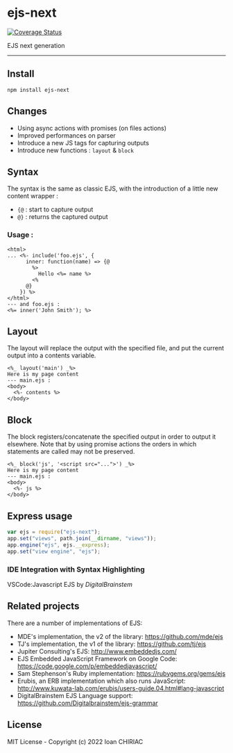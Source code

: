 # ejs-next

[![Coverage Status](https://coveralls.io/repos/github/ichiriac/ejs-next/badge.svg?branch=master)](https://coveralls.io/github/ichiriac/ejs-next?branch=master)

EJS next generation

---

## Install

```
npm install ejs-next
```

## Changes

- Using async actions with promises (on files actions)
- Improved performances on parser
- Introduce a new JS tags for capturing outputs
- Introduce new functions : `layout` & `block`

## Syntax

The syntax is the same as classic EJS, with the introduction of a little new content wrapper :

- `{@` : start to capture output
- `@}` : returns the captured output

### Usage :

```ejs
<html>
... <%- include('foo.ejs', {
      inner: function(name) => {@
        %>
          Hello <%= name %>
        <%
      @}
    }) %>
</html>
--- and foo.ejs :
<%= inner('John Smith'); %>
```

## Layout

The layout will replace the output with the specified file, and put the current output into a contents variable.

```ejs
<%_ layout('main') _%>
Here is my page content
--- main.ejs :
<body>
  <%- contents %>
</body>
```

## Block

The block registers/concatenate the specified output in order to output it elsewhere. Note that by using promise actions the orders in which statements are called may not be preserved.

```ejs
<%_ block('js', '<script src="...">') _%>
Here is my page content
--- main.ejs :
<body>
  <%- js %>
</body>
```

## Express usage

```js
var ejs = require("ejs-next");
app.set("views", path.join(__dirname, "views"));
app.engine("ejs", ejs.__express);
app.set("view engine", "ejs");
```

### IDE Integration with Syntax Highlighting

VSCode:Javascript EJS by _DigitalBrainstem_

## Related projects

There are a number of implementations of EJS:

- MDE's implementation, the v2 of the library: https://github.com/mde/ejs
- TJ's implementation, the v1 of the library: https://github.com/tj/ejs
- Jupiter Consulting's EJS: http://www.embeddedjs.com/
- EJS Embedded JavaScript Framework on Google Code: https://code.google.com/p/embeddedjavascript/
- Sam Stephenson's Ruby implementation: https://rubygems.org/gems/ejs
- Erubis, an ERB implementation which also runs JavaScript: http://www.kuwata-lab.com/erubis/users-guide.04.html#lang-javascript
- DigitalBrainstem EJS Language support: https://github.com/Digitalbrainstem/ejs-grammar

## License

MIT License - Copyright (c) 2022 Ioan CHIRIAC
